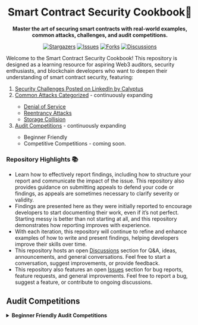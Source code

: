 [stars-shield]: https://img.shields.io/github/stars/SashaFlores/smart-contract-security.svg?style=for-the-badge
[stars-url]: https://github.com/SashaFlores/smart-contract-security/stargazers

[issues-shield]: https://img.shields.io/github/issues/SashaFlores/smart-contract-security.svg?style=for-the-badge
[issues-url]: https://github.com/SashaFlores/smart-contract-security/issues

[forks-shield]: https://img.shields.io/github/forks/SashaFlores/smart-contract-security.svg?style=for-the-badge
[forks-url]: https://github.com/SashaFlores/smart-contract-security/network/members

[discussions-shield]: https://img.shields.io/github/discussions/SashaFlores/smart-contract-security.svg?style=for-the-badge
[discussions-url]: https://github.com/SashaFlores/smart-contract-security/discussions




<div align="center">
<h1> Smart Contract Security Cookbook🔐</h1> 
<p align="center"><strong>Master the art of securing smart contracts with real-world examples, common attacks, challenges, and audit competitions.</strong></p>

[![Stargazers][stars-shield]][stars-url]
[![Issues][issues-shield]][issues-url]
[![Forks][forks-shield]][forks-url]
[![Discussions][discussions-shield]][discussions-url]
</div>

<div>
Welcome to the Smart Contract Security Cookbook! This repository is designed as a learning resource for aspiring Web3 auditors, security enthusiasts, and blockchain developers who want to deepen their understanding of smart contract security, featuring:

  <ol>
    <li><a href="./calyptus/">Security Challenges Posted on LinkedIn by Calyptus</a></li>
    <li><a href="common-attacks">Common Attacks Categorized</a> - continuously expanding</li>
      <ul>
        <li><a href="./denialOfService/">Denial of Service</a></li>
        <li><a href="./reentrancyAttack/">Reentrancy Attacks</a></li>
        <li><a href="./storageCollision/">Storage Collision</a></li>
      </ul>
    <li><a href="#audit-competitions">Audit Competitions</a> - continuously expanding</li>
      <ul>
        <li>Beginner Friendly</li>
        <li>Competitive Competitions - coming soon.</li>
      </ul>
  </ol>
</div>

<div>
<h3>Repository Highlights 📚</h3>
  <ul>
    <li>Learn how to effectively report findings, including how to structure your report and communicate the impact of the issue. This repository also provides guidance on submitting appeals to defend your code or findings, as appeals are sometimes necessary to clarify severity or validity.</li>
    <li>Findings are presented here as they were initially reported to encourage developers to start documenting their work, even if it’s not perfect. Starting messy is better than not starting at all, and this repository demonstrates how reporting improves with experience.</li>
    <li>With each iteration, this repository will continue to refine and enhance examples of how to write and present findings, helping developers improve their skills over time.</li>
    <li>This repository hosts an open <a href="https://github.com/SashaFlores/smart-contract-security/discussions">Discussions</a> section for Q&A, ideas, announcements, and general conversations. Feel free to start a conversation, suggest improvements, or provide feedback.</li>
    <li>This repository also features an open <a href="https://github.com/SashaFlores/smart-contract-security/issues">Issues</a> section for bug reports, feature requests, and general improvements. Feel free to report a bug, suggest a feature, or contribute to ongoing discussions.</li>
  </ul>
</div>


## Audit Competitions


<details>
  <summary><b>Beginner Friendly Audit Competitions</b></summary>

  <details>
    <summary><b>Rust Programming Language</b></summary>
    
- [RustFund](https://github.com/SashaFlores/RustFund/tree/main) : Anchor and Solana Blockchain.

  </details>

  <details>
    <summary><b>Solidity Programming Language</b></summary>
    
    - [Eggstravaganza](https://github.com/SashaFlores/EggStravaganza) : Foundry and any EVM Blockchain.
    - [Rock Paper Scissors](TBD) : Foundry and Ethereum Blockchain

  </details>

</details>


